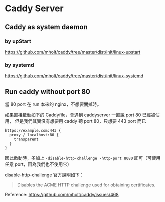 <!-- TITLE: Caddy Server -->
<!-- SUBTITLE: A quick summary of Caddy Server -->

# Caddy Server

## Caddy as system daemon

### by upStart
https://github.com/mholt/caddy/tree/master/dist/init/linux-upstart

### by systemd
https://github.com/mholt/caddy/tree/master/dist/init/linux-systemd


## Run caddy without port 80

當 80 port 在 run 本來的 nginx，不想要關掉時。

如果直接啟動如下的 Caddyfile，會遇到 caddyserver 一直說 port 80 已經被佔用，
但是我們其實沒有想要用 caddy 聽 port 80，只想要 443 port 而已

```
https://example.com:443 {
  proxy / localhost:80 {
    transparent
  }
}
```

因此啟動時，多加上 `-disable-http-challenge -http-port 8080` 即可（可使用任意 port，因為我們也不使用它）

disable-http-challenge 官方說明如下：

> Disables the ACME HTTP challenge used for obtaining certificates.

Reference: https://github.com/mholt/caddy/issues/468
